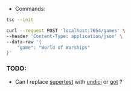 - Commands:

```bash
tsc --init
```

```bash
curl --request POST 'localhost:7654/games' \
--header 'Content-Type: application/json' \
--data-raw '{
    "game": "World of Warships"
}'
```

### TODO:

- Can I replace [supertest](https://www.npmjs.com/package/supertest) with [undici](https://www.npmjs.com/package/undici) or [got](https://www.npmjs.com/package/got) ?
